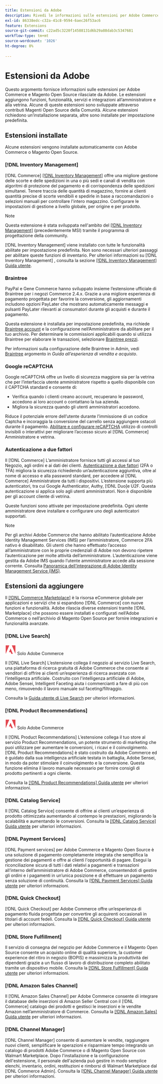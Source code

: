 ```yaml
---
title: Estensioni da Adobe
description: Rivedi le informazioni sulle estensioni per Adobe Commerce e Magento Open Source rilasciate da Adobe.
exl-id: 86338edc-c32a-41c8-9594-6aec26f53ac6
feature: Extensions
source-git-commit: c22ad5c3220f14588131d6b29a88dab3c5347681
workflow-type: tm+mt
source-wordcount: '1026'
ht-degree: 0%

---
```


# Estensioni da Adobe

Questo argomento fornisce informazioni sulle estensioni per Adobe Commerce e Magento Open Source rilasciate da Adobe. Le estensioni aggiungono funzioni, funzionalità, servizi e integrazioni all’amministratore e alla vetrina. Alcune di queste estensioni sono sviluppate attraverso contributi Magenti Open Source della Comunità. Alcune estensioni richiedono un’installazione separata, altre sono installate per impostazione predefinita.

## Estensioni installate

Alcune estensioni vengono installate automaticamente con Adobe Commerce o Magento Open Source.

### [!DNL Inventory Management]

[!DNL Commerce] [[!DNL Inventory Management]](../inventory-management/introduction.md) offre una migliore gestione delle scorte e delle spedizioni in una o più sedi e canali di vendita con algoritmi di protezione del pagamento e di corrispondenza delle spedizioni simultanei. Tenere traccia delle quantità di magazzino, fornire ai clienti quantità precise di scorte vendibili e spedirle in base a raccomandazioni o selezioni manuali per controllare l&#39;intero magazzino. Configurare le impostazioni di gestione a livello globale, per origine e per prodotto.

>[!NOTE]
>
>Questa estensione è stata sviluppata nell&#39;ambito del [[!DNL Inventory Management]](https://github.com/magento/inventory) (precedentemente MSI) tramite il programma di progettazione della community.

[!DNL Inventory Management] viene installato con tutte le funzionalità abilitate per impostazione predefinita. Non sono necessari ulteriori passaggi per abilitare queste funzioni di inventario. Per ulteriori informazioni su [!DNL Inventory Management] , consulta la sezione [[!DNL Inventory Management] Guida utente](../inventory-management/guide-overview.md).

### Braintree

PayPal e Gene Commerce hanno sviluppato insieme l’estensione ufficiale di Braintree per i negozi Commerce 2.4.x. Grazie a una migliore esperienza di pagamento progettata per favorire la conversione, gli aggiornamenti includono opzioni PayLater che mostrano automaticamente messaggi e pulsanti PayLater rilevanti ai consumatori durante gli acquisti e durante il pagamento.

Questa estensione è installata per impostazione predefinita, ma richiede [Braintree account](https://www.braintreepayments.com/) e la configurazione nell’Amministratore da abilitare per il tuo archivio. Per determinare le commissioni applicabili quando si utilizza Braintree per elaborare le transazioni, selezionare [Braintree prezzi](https://www.braintreepayments.com/braintree-pricing).

Per informazioni sulla configurazione delle Braintree in Admin, vedi [Braintree](../stores-purchase/braintree.md) argomento in _Guida all’esperienza di vendita e acquisto_.

### Google reCAPTCHA

Google reCAPTCHA offre un livello di sicurezza maggiore sia per la vetrina che per l’interfaccia utente amministratore rispetto a quello disponibile con il CAPTCHA standard e consente di:

- Verifica quando i clienti creano account, recuperano le password, accedono ai loro account o contattano la tua azienda.
- Migliora la sicurezza quando gli utenti amministratori accedono.

Riduce il potenziale errore dell’utente durante l’immissione di un codice Captcha e incoraggia la conversione del carrello senza aggiungere ostacoli durante il pagamento. [Abilitare e configurare reCAPTCHA](../systems/security-google-recaptcha.md) utilizzo di controlli invisibili o interattivi per migliorare l’accesso sicuro al [!DNL Commerce] Amministratore e vetrina.

### Autenticazione a due fattori

Il [!DNL Commerce] L’amministratore fornisce tutti gli accessi al tuo Negozio, agli ordini e ai dati dei clienti. [Autenticazione a due fattori](../systems/security-two-factor-authentication.md) (2FA o TFA) migliora la sicurezza richiedendo un’autenticazione aggiuntiva, oltre al nome di accesso e alla password standard, per accedere al [!DNL Commerce] Amministratore da tutti i dispositivi. L’estensione supporta più autenticatori, tra cui Google Authenticator, Authy, [!DNL Duo]e U2F. Questa autenticazione si applica solo agli utenti amministratori. Non è disponibile per gli account cliente di vetrina.

Queste funzioni sono attivate per impostazione predefinita. Ogni utente amministratore deve installare e configurare uno degli autenticatori supportati.

>[!NOTE]
>
>Per gli archivi Adobe Commerce che hanno abilitato l’autenticazione Adobe Identity Management Services (IMS) per l’amministratore, Commerce 2FA nativo è disabilitato. Gli utenti che hanno effettuato l’accesso all’amministratore con le proprie credenziali di Adobe non devono ripetere l’autenticazione per molte attività dell’amministratore. L’autenticazione viene gestita da Adobe IMS quando l’utente amministratore accede alla sessione corrente. Consulta [Panoramica dell’integrazione di Adobe Identity Management Service (IMS)](./adobe-ims-integration-overview.md).

## Estensioni da aggiungere

Il [[!DNL Commerce Marketplace]](https://marketplace.magento.com/) è la risorsa eCommerce globale per applicazioni e servizi che si espandono [!DNL Commerce] con nuove funzioni e funzionalità. Adobe rilascia diverse estensioni tramite [!DNL Marketplace] che possono essere installati e configurati nell’Adobe Commerce o nell’archivio di Magento Open Source per fornire integrazioni e funzionalità avanzate.

### [!DNL Live Search]

![Adobe Commerce](../assets/adobe-logo.svg) Solo Adobe Commerce

Il [!DNL Live Search] L’estensione collega il negozio al servizio Live Search, una piattaforma di ricerca gratuita di Adobe Commerce che consente ai venditori di offrire ai clienti un’esperienza di ricerca avanzata con l’intelligenza artificiale. Costruito con l&#39;intelligenza artificiale di Adobe, Adobe Sensei, Intelligent Faceting aiuta i commercianti a fare di più con meno, rimuovendo il lavoro manuale sul faceting/filtraggio.

Consulta la [Guida utente di Live Search](https://experienceleague.adobe.com/docs/commerce-merchant-services/live-search/guide-overview.html) per ulteriori informazioni.

### [!DNL Product Recommendations]

![Adobe Commerce](../assets/adobe-logo.svg) Solo Adobe Commerce

Il [!DNL Product Recommendations] L’estensione collega il tuo store al servizio Product Recommendations, un potente strumento di marketing che puoi utilizzare per aumentare le conversioni, i ricavi e il coinvolgimento. [!DNL Product Recommendations] è stato costruito da Adobe Commerce ed è guidato dalla sua intelligenza artificiale testata in battaglia, Adobe Sensei, in modo da poter stimolare il coinvolgimento e la conversione. Questa funzione elimina il lavoro manuale necessario per fornire consigli di prodotto pertinenti a ogni cliente.

Consulta la [[!DNL Product Recommendations] Guida utente](https://experienceleague.adobe.com/docs/commerce-merchant-services/product-recommendations/guide-overview.html?lang=en) per ulteriori informazioni.

### [!DNL Catalog Service]

Il [!DNL Catalog Service] consente di offrire ai clienti un’esperienza di prodotto ottimizzata aumentando al contempo le prestazioni, migliorando la scalabilità e aumentando le conversioni. Consulta la [[!DNL Catalog Service] Guida utente](https://experienceleague.adobe.com/docs/commerce-merchant-services/catalog-service/guide-overview.html) per ulteriori informazioni.

### [!DNL Payment Services]

[!DNL Payment services] per Adobe Commerce e Magento Open Source è una soluzione di pagamento completamente integrata che semplifica la gestione dei pagamenti e offre ai clienti l&#39;opportunità di pagare. Esegui la riconciliazione sicura di tutti i dati relativi a pagamenti e transazioni all’interno dell’amministratore di Adobe Commerce, consentendoti di gestire gli ordini e i pagamenti in un’unica posizione e di effettuare un pagamento senza soluzione di continuità. Consulta la [[!DNL Payment Services] Guida utente](https://experienceleague.adobe.com/docs/commerce-merchant-services/payment-services/guide-overview.html) per ulteriori informazioni.

### [!DNL Quick Checkout]

[!DNL Quick Checkout] per Adobe Commerce offre un’esperienza di pagamento fluida progettata per convertire gli acquirenti occasionali in titolari di account fedeli.
Consulta la [[!DNL Quick Checkout] Guida utente](https://experienceleague.adobe.com/docs/commerce-merchant-services/quick-checkout/overview.html) per ulteriori informazioni.

### [!DNL Store Fulfillment]

Il servizio di consegna del negozio per Adobe Commerce e il Magento Open Source consente un acquisto online di qualità superiore, la customer experience del ritiro in negozio (BOPIS) e massimizza la produttività dei dipendenti grazie a un flusso di lavoro di distribuzione completo abilitato tramite un dispositivo mobile. Consulta la [[!DNL Store Fulfillment] Guida utente](https://experienceleague.adobe.com/docs/commerce-merchant-services/store-fulfillment/guide-overview.html) per ulteriori informazioni.

### [!DNL Amazon Sales Channel]

Il [!DNL Amazon Sales Channel] per Adobe Commerce consente di integrare il database delle inserzioni di Amazon Seller Central con il [!DNL Commerce] catalogo dei prodotti e gestisci le inserzioni e le vendite Amazon nell’amministratore di Commerce. Consulta la [[!DNL Amazon Sales] Guida utente](https://experienceleague.adobe.com/docs/commerce-channels/amazon/guide-overview.html) per ulteriori informazioni.

### [!DNL Channel Manager]

[!DNL Channel Manager] consente di aumentare le vendite, raggiungere nuovi clienti, semplificare le operazioni e risparmiare tempo integrando un catalogo di prodotti Adobe Commerce o di Magento Open Source con Walmart Marketplace. Dopo l&#39;installazione e la configurazione dell&#39;estensione, il personale dell&#39;azienda può gestire in modo semplice elenchi, inventario, ordini, restituzioni e rimborsi di Walmart Marketplace dal [!DNL Commerce Admin]. Consulta la [[!DNL Channel Manager] Guida utente](https://experienceleague.adobe.com/docs/commerce-channels/channel-manager/guide-overview.html) per ulteriori informazioni.
